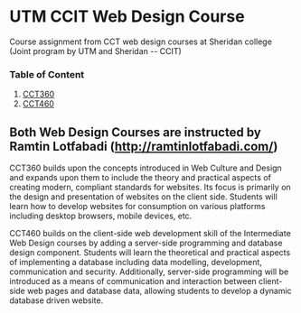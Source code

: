 # UTM CCIT Web Design Course
 Course assignment from CCT web design courses at Sheridan college (Joint program by UTM and Sheridan -- CCIT)

### Table of Content 
1. [CCT360](#cct360)
2. [CCT460](#cct460)

## Both Web Design Courses are instructed by Ramtin Lotfabadi (http://ramtinlotfabadi.com/)
CCT360 builds upon the concepts introduced in Web Culture and Design and expands upon them to include the theory and practical aspects of creating modern, compliant standards for websites. Its focus is primarily on the design and presentation of websites on the client side. Students will learn how to develop websites for consumption on various platforms including desktop browsers, mobile devices, etc.

CCT460 builds on the client-side web development skill of the Intermediate Web Design courses by adding a server-side programming and database design component. Students will learn the theoretical and practical aspects of implementing a database including data modelling, development, communication and security. Additionally, server-side programming will be introduced as a means of communication and interaction between client-side web pages and database data, allowing students to develop a dynamic database driven website.